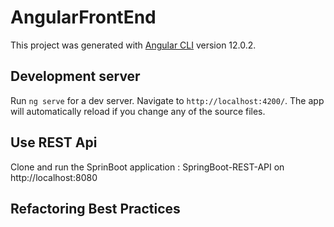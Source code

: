 # AngularFrontEnd

This project was generated with [Angular CLI](https://github.com/angular/angular-cli) version 12.0.2.

## Development server

Run `ng serve` for a dev server. Navigate to `http://localhost:4200/`. The app will automatically reload if you change any of the source files.

## Use REST Api

Clone and run the SprinBoot application : SpringBoot-REST-API on http://localhost:8080


## Refactoring Best Practices
